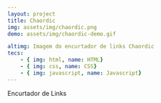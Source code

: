 ```yaml
---
layout: project
title: Chaordic
img: assets/img/chaordic.png
demo: assets/img/chaordic-demo.gif

altimg: Imagem do encurtador de links Chaordic
tecs: 
    - { img: html, name: HTML}
    - { img: css, name: CSS}
    - { img: javascript, name: Javascript}
---
```

Encurtador de Links